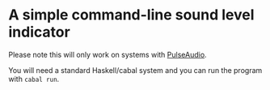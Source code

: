 # A simple command-line sound level indicator

Please note this will only work on systems with
[PulseAudio](https://wiki.freedesktop.org/www/Software/PulseAudio/).

You will need a standard Haskell/cabal system and you can run the program with
`cabal run`.
